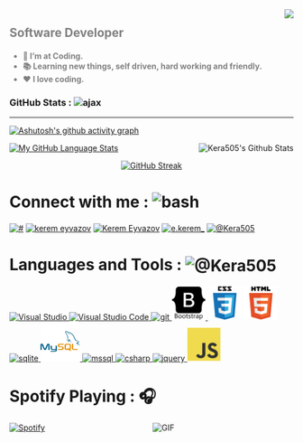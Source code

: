 


<img src="https://camo.githubusercontent.com/7de37139d0b4c1ce40865e799b446c0e963a3dd8fb68d239707237c40604fa3d/68747470733a2f2f63646e2e6472696262626c652e636f6d2f75736572732f3733303730332f73637265656e73686f74732f363538313234332f6176656e746f2e676966" align="right" >

<font align="left"  color="gray"><h2>Software Developer</h2>

<h4 align="left"> <ul>
  <li>🔭 I’m  at Coding.</li>
  <li>📚 Learning new things, self driven, hard working and friendly.</li>
  <li>❤️ I love coding.</li>
</ul>

</h4></font>
<div></div>

### GitHub Stats : <img src="https://cdn.dribbble.com/users/1144208/screenshots/2655434/week6---git-scared.gif" alt="ajax" width="60" height="60"/>
***

 [![Ashutosh's github activity graph](https://github-readme-activity-graph.vercel.app/graph?username=Kera505&theme=react-dark)](https://github.com/ashutosh00710/github-readme-activity-graph)

 


<a href="https://github.com/Kera505"><img alt="Kera505's Github Stats" src="https://github-readme-stats.vercel.app/api?username=Kera505&show_icons=true&count_private=true&theme=tokyonight&hide_border=true" align='right' /></a>

[![My GitHub Language Stats](https://github-readme-stats.vercel.app/api/top-langs/?username=Kera505&langs_count=5&theme=tokyonight)]()

  
<div align="center">
  
  [![GitHub Streak](http://github-readme-streak-stats.herokuapp.com?user=Kera505&theme=tokyonight&date_format=j%20M%5B%20Y%5D)](https://git.io/streak-stats)
  
</div>
 


  
 <h1 align="left" > Connect with me : <img src="https://raw.githubusercontent.com/ShahriarShafin/ShahriarShafin/main/Assets/handshake.gif" alt="bash" width="80" /></h1>

 
<p align="left">
<a href="https://codepen.io/Kera505" target="blank"><img align="center" src="https://raw.githubusercontent.com/rahuldkjain/github-profile-readme-generator/master/src/images/icons/Social/codepen.svg" alt="#" height="40" width="50" /></a>
<a href="https://www.linkedin.com/in/kerem-eyvazov-606544287/" target="blank"><img align="center" src="https://raw.githubusercontent.com/rahuldkjain/github-profile-readme-generator/master/src/images/icons/Social/linked-in-alt.svg" alt="kerem eyvazov" height="40" width="50" /></a>
<a href="https://www.facebook.com/people/Kerem-Eyvazov/pfbid0gTNTiCJNXb4foMyvt4LQ75D3Hn5qdS8nvDuke9sbNXaCC58G1dPVHwAywvhXk8uUl/" target="blank"><img align="center" src="https://raw.githubusercontent.com/rahuldkjain/github-profile-readme-generator/master/src/images/icons/Social/facebook.svg" alt="Kerem Eyvazov" height="40" width="50" /></a>
<a href="https://www.instagram.com/e.kerem_/" target="blank"><img align="center" src="https://raw.githubusercontent.com/rahuldkjain/github-profile-readme-generator/master/src/images/icons/Social/instagram.svg" alt="e.kerem_" height="40" width="50" /></a>
<a href="https://medium.com/@Kera505" target="blank"><img align="center" src="https://raw.githubusercontent.com/rahuldkjain/github-profile-readme-generator/master/src/images/icons/Social/medium.svg" alt="@Kera505" height="40" width="50" /></a>
</p>


<h1 align="left"> Languages and Tools : <img align="center" src = "https://media2.giphy.com/media/QssGEmpkyEOhBCb7e1/giphy.gif?cid=ecf05e47a0n3gi1bfqntqmob8g9aid1oyj2wr3ds3mg700bl&rid=giphy.gif" alt="@Kera505"  width="40" /></h1>
<p align="left">
<a href="https://visualstudio.microsoft.com/" target="_blank"> <img src="https://encrypted-tbn0.gstatic.com/images?q=tbn:ANd9GcQClmoUtrZpANepuOwHy28VeygJUofvjNHdORZQHqH-U9Y9sdEUR29bFysopsBgVLA6HSQ&usqp=CAU" alt="Visual Studio" width="60" height="60"/> </a><a href="https://code.visualstudio.com/" target="_blank"> <img src="https://stijndv.com/goodies/big-sur-replacement-icons/VScode.svg" alt="Visual Studio Code" width="65" height="65"/> </a>
<a href="https://git-scm.com/" target="_blank"> <img src="https://www.vectorlogo.zone/logos/git-scm/git-scm-icon.svg" alt="git" width="60" height="60"/> </a><a href="https://getbootstrap.com" target="_blank"> <img src="https://raw.githubusercontent.com/devicons/devicon/master/icons/bootstrap/bootstrap-plain-wordmark.svg" alt="bootstrap" width="60" height="60"/> </a> <a href="https://www.w3schools.com/css/" target="_blank"> <img src="https://raw.githubusercontent.com/devicons/devicon/master/icons/css3/css3-original-wordmark.svg" alt="css3" width="60" height="60"/></a> <a href="https://www.w3.org/html/" target="_blank"> <img src="https://raw.githubusercontent.com/devicons/devicon/master/icons/html5/html5-original-wordmark.svg" alt="html5" width="60" height="60"/> </a> <a href="https://www.sqlite.org/" target="_blank"> <img src="https://www.vectorlogo.zone/logos/sqlite/sqlite-icon.svg" alt="sqlite" width="60" height="60"/> </a> <a href="https://www.mysql.com/" target="_blank"> <img src="https://raw.githubusercontent.com/devicons/devicon/master/icons/mysql/mysql-original-wordmark.svg" alt="mysql" width="70" height="70"/> </a><a href="https://www.microsoft.com/tr-tr/sql-server/sql-server-2019" target="_blank"> <img src="https://w7.pngwing.com/pngs/244/430/png-transparent-microsoft-sql-server-sql-server-management-studio-database-server-microsoft-angle-text-triangle.png" alt="mssql" width="90" height="70"/> </a><a href="https://docs.microsoft.com/en-us/dotnet/csharp/" target="_blank"> <img src="https://www.freeiconspng.com/uploads/c-logo-icon-18.png" alt="csharp" width="60" height="60"/> </a> <a href="https://jquery.com/" target="_blank"> <img src="https://cdn.iconscout.com/icon/free/png-256/jquery-10-1175155.png" alt="jquery" width="60" height="60"/> </a> <a href="https://developer.mozilla.org/en-US/docs/Web/JavaScript" target="_blank"> <img src="https://raw.githubusercontent.com/devicons/devicon/master/icons/javascript/javascript-original.svg" alt="javascript" width="60" height="60"/>
</a> 
</p>

  <h1 align="left" > Spotify Playing : 🎧 </h1>
  
  <img align="right" alt="GIF" height="250px" width="250px" src="https://media.giphy.com/media/J5B1Y8QZnzXXbLQIBu/giphy.gif" />
  
[![Spotify](https://novatorem.bgstatic.vercel.app/api/spotify)](https://open.spotify.com/user/mpkjtz1tncartsia1wz58v6b0)
